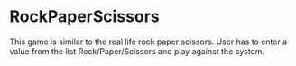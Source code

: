 # RockPaperScissors
This game is similar to the real life rock paper scissors. User has to enter a value from the list Rock/Paper/Scissors and play against the system. 